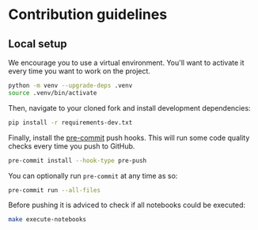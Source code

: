 # Contribution guidelines

## Local setup

We encourage you to use a virtual environment. You'll want to activate it every time you want to work on the project.

```sh
python -m venv --upgrade-deps .venv
source .venv/bin/activate
```

Then, navigate to your cloned fork and install development dependencies:

```sh
pip install -r requirements-dev.txt
```

Finally, install the [pre-commit](https://pre-commit.com/) push hooks. This will run some code quality checks every time you push to GitHub.

```sh
pre-commit install --hook-type pre-push
```

You can optionally run `pre-commit` at any time as so:

```sh
pre-commit run --all-files
```

Before pushing it is adviced to check if all notebooks could be executed:

```sh
make execute-notebooks
```
